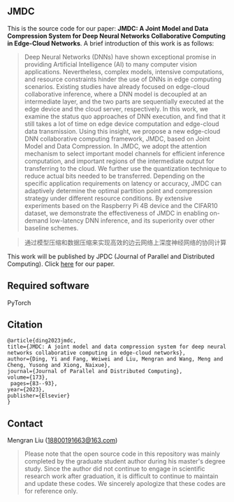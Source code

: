 ## JMDC

This is the source code for our paper: **JMDC: A Joint Model and Data Compression System for Deep Neural Networks Collaborative Computing in Edge-Cloud Networks**. A brief introduction of this work is as follows:

> Deep Neural Networks (DNNs) have shown exceptional promise in providing Artificial Intelligence (AI) to many computer vision applications. Nevertheless, complex models, intensive computations, and resource constraints hinder the use of DNNs in edge computing scenarios. Existing studies have already focused on edge-cloud collaborative inference, where a DNN model is decoupled at an intermediate layer, and the two parts are sequentially executed at the edge device and the cloud server, respectively. In this work, we examine the status quo approaches of DNN execution, and find that it still takes a lot of time on edge device computation and edge-cloud data transmission. Using this insight, we propose a new edge-cloud DNN collaborative computing framework, JMDC, based on Joint Model and Data Compression. In JMDC, we adopt the attention mechanism to select important model channels for efficient inference computation, and important regions of the intermediate output for transferring to the cloud. We further use the quantization technique to reduce actual bits needed to be transferred. Depending on the specific application requirements on latency or accuracy, JMDC can adaptively determine the optimal partition point and compression strategy under different resource conditions. By extensive experiments based on the Raspberry Pi 4B device and the CIFAR10 dataset, we demonstrate the effectiveness of JMDC in enabling on-demand low-latency DNN inference, and its superiority over other baseline schemes.

> 通过模型压缩和数据压缩来实现高效的边云网络上深度神经网络的协同计算

This work will be published by JPDC (Journal of Parallel and Distributed Computing). Click [here](https://doi.org/10.1016/j.jpdc.2022.11.008) for our paper.

## Required software

PyTorch

## Citation
    @article{ding2023jmdc,
    title={JMDC: A joint model and data compression system for deep neural networks collaborative computing in edge-cloud networks},
    author={Ding, Yi and Fang, Weiwei and Liu, Mengran and Wang, Meng and Cheng, Yusong and Xiong, Naixue},
    journal={Journal of Parallel and Distributed Computing},
    volume={173},
     pages={83--93},
    year={2023},
    publisher={Elsevier}
    }

## Contact

Mengran Liu (18800191663@163.com)

> Please note that the open source code in this repository was mainly completed by the graduate student author during his master's degree study. Since the author did not continue to engage in scientific research work after graduation, it is difficult to continue to maintain and update these codes. We sincerely apologize that these codes are for reference only.
